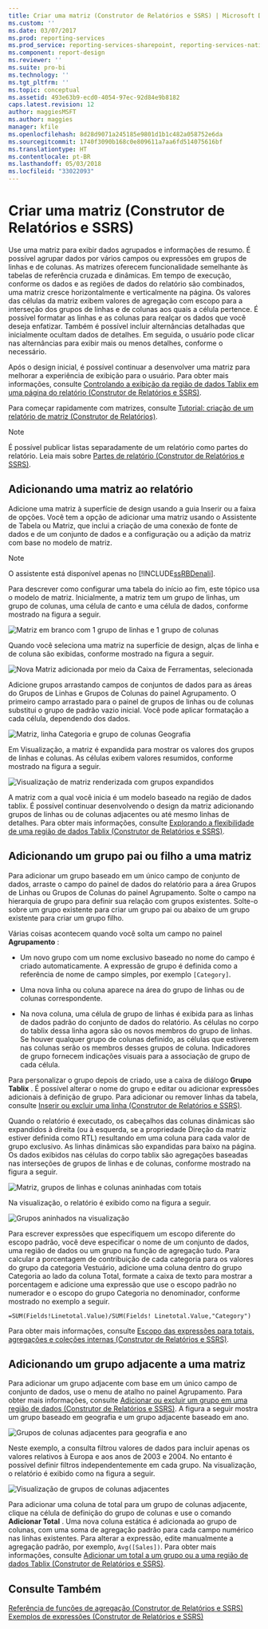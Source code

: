 ```yaml
---
title: Criar uma matriz (Construtor de Relatórios e SSRS) | Microsoft Docs
ms.custom: ''
ms.date: 03/07/2017
ms.prod: reporting-services
ms.prod_service: reporting-services-sharepoint, reporting-services-native
ms.component: report-design
ms.reviewer: ''
ms.suite: pro-bi
ms.technology: ''
ms.tgt_pltfrm: ''
ms.topic: conceptual
ms.assetid: 493e63b9-ecd0-4054-97ec-92d84e9b8182
caps.latest.revision: 12
author: maggiesMSFT
ms.author: maggies
manager: kfile
ms.openlocfilehash: 8d28d9071a245185e9801d1b1c482a058752e6da
ms.sourcegitcommit: 1740f3090b168c0e809611a7aa6fd514075616bf
ms.translationtype: HT
ms.contentlocale: pt-BR
ms.lasthandoff: 05/03/2018
ms.locfileid: "33022093"
---
```

# <a name="create-a-matrix-report-builder-and-ssrs"></a>Criar uma matriz (Construtor de Relatórios e SSRS)
  Use uma matriz para exibir dados agrupados e informações de resumo. É possível agrupar dados por vários campos ou expressões em grupos de linhas e de colunas. As matrizes oferecem funcionalidade semelhante às tabelas de referência cruzada e dinâmicas. Em tempo de execução, conforme os dados e as regiões de dados do relatório são combinados, uma matriz cresce horizontalmente e verticalmente na página. Os valores das células da matriz exibem valores de agregação com escopo para a interseção dos grupos de linhas e de colunas aos quais a célula pertence. É possível formatar as linhas e as colunas para realçar os dados que você deseja enfatizar. Também é possível incluir alternâncias detalhadas que inicialmente ocultam dados de detalhes. Em seguida, o usuário pode clicar nas alternâncias para exibir mais ou menos detalhes, conforme o necessário.  
  
 Após o design inicial, é possível continuar a desenvolver uma matriz para melhorar a experiência de exibição para o usuário. Para obter mais informações, consulte [Controlando a exibição da região de dados Tablix em uma página do relatório &#40;Construtor de Relatórios e SSRS&#41;](../../reporting-services/report-design/controlling-the-tablix-data-region-display-on-a-report-page.md).  
  
 Para começar rapidamente com matrizes, consulte [Tutorial: criação de um relatório de matriz &#40;Construtor de Relatórios&#41;](../../reporting-services/tutorial-creating-a-matrix-report-report-builder.md).  
  
> [!NOTE]  
>  É possível publicar listas separadamente de um relatório como partes do relatório. Leia mais sobre [Partes de relatório (Construtor de Relatórios e SSRS)](../../reporting-services/report-design/report-parts-report-builder-and-ssrs.md).  
  
##  <a name="AddingMatrix"></a> Adicionando uma matriz ao relatório  
 Adicione uma matriz à superfície de design usando a guia Inserir ou a faixa de opções. Você tem a opção de adicionar uma matriz usando o Assistente de Tabela ou Matriz, que inclui a criação de uma conexão de fonte de dados e de um conjunto de dados e a configuração ou a adição da matriz com base no modelo de matriz.  
  
> [!NOTE]  
>  O assistente está disponível apenas no [!INCLUDE[ssRBDenali](../../includes/ssrbdenali-md.md)].  
  
 Para descrever como configurar uma tabela do início ao fim, este tópico usa o modelo de matriz.  Inicialmente, a matriz tem um grupo de linhas, um grupo de colunas, uma célula de canto e uma célula de dados, conforme mostrado na figura a seguir.  
  
 ![Matriz em branco com 1 grupo de linhas e 1 grupo de colunas](../../reporting-services/report-design/media/rs-matrixtemplatenew.gif "Matriz em branco com 1 grupo de linhas e 1 grupo de colunas")  
  
 Quando você seleciona uma matriz na superfície de design, alças de linha e de coluna são exibidas, conforme mostrado na figura a seguir.  
  
 ![Nova Matriz adicionada por meio da Caixa de Ferramentas, selecionada](../../reporting-services/report-design/media/rs-matrixtemplatenewselected.gif "Nova Matriz adicionada por meio da Caixa de Ferramentas, selecionada")  
  
 Adicione grupos arrastando campos de conjuntos de dados para as áreas do Grupos de Linhas e Grupos de Colunas do painel Agrupamento. O primeiro campo arrastado para o painel de grupos de linhas ou de colunas substitui o grupo de padrão vazio inicial. Você pode aplicar formatação a cada célula, dependendo dos dados.  
  
 ![Matriz, linha Categoria e grupo de colunas Geografia](../../reporting-services/report-design/media/rs-basicmatrixdesign.gif "Matriz, linha Categoria e grupo de colunas Geografia")  
  
 Em Visualização, a matriz é expandida para mostrar os valores dos grupos de linhas e colunas. As células exibem valores resumidos, conforme mostrado na figura a seguir.  
  
 ![Visualização de matriz renderizada com grupos expandidos](../../reporting-services/report-design/media/rs-basicmatrixpreview.gif "Visualização de matriz renderizada com grupos expandidos")  
  
 A matriz com a qual você inicia é um modelo baseado na região de dados tablix. É possível continuar desenvolvendo o design da matriz adicionando grupos de linhas ou de colunas adjacentes ou até mesmo linhas de detalhes. Para obter mais informações, consulte [Explorando a flexibilidade de uma região de dados Tablix &#40;Construtor de Relatórios e SSRS&#41;](../../reporting-services/report-design/exploring-the-flexibility-of-a-tablix-data-region-report-builder-and-ssrs.md).  
  
  
##  <a name="AddingParentGroupChild"></a> Adicionando um grupo pai ou filho a uma matriz  
 Para adicionar um grupo baseado em um único campo de conjunto de dados, arraste o campo do painel de dados do relatório para a área Grupos de Linhas ou Grupos de Colunas do painel Agrupamento. Solte o campo na hierarquia de grupo para definir sua relação com grupos existentes. Solte-o sobre um grupo existente para criar um grupo pai ou abaixo de um grupo existente para criar um grupo filho.  
  
 Várias coisas acontecem quando você solta um campo no painel **Agrupamento** :  
  
-   Um novo grupo com um nome exclusivo baseado no nome do campo é criado automaticamente. A expressão de grupo é definida como a referência de nome de campo simples, por exemplo `[Category]`.  
  
-   Uma nova linha ou coluna aparece na área do grupo de linhas ou de colunas correspondente.  
  
-   Na nova coluna, uma célula de grupo de linhas é exibida para as linhas de dados padrão do conjunto de dados do relatório. As células no corpo do tablix dessa linha agora são os novos membros do grupo de linhas. Se houver qualquer grupo de colunas definido, as células que estiverem nas colunas serão os membros desses grupos de coluna. Indicadores de grupo fornecem indicações visuais para a associação de grupo de cada célula.  
  
 Para personalizar o grupo depois de criado, use a caixa de diálogo **Grupo Tablix** . É possível alterar o nome do grupo e editar ou adicionar expressões adicionais à definição de grupo. Para adicionar ou remover linhas da tabela, consulte [Inserir ou excluir uma linha &#40;Construtor de Relatórios e SSRS&#41;](../../reporting-services/report-design/insert-or-delete-a-row-report-builder-and-ssrs.md).  
  
 Quando o relatório é executado, os cabeçalhos das colunas dinâmicas são expandidos à direita (ou à esquerda, se a propriedade Direção da matriz estiver definida como RTL) resultando em uma coluna para cada valor de grupo exclusivo. As linhas dinâmicas são expandidas para baixo na página. Os dados exibidos nas células do corpo tablix são agregações baseadas nas interseções de grupos de linhas e de colunas, conforme mostrado na figura a seguir.  
  
 ![Matriz, grupos de linhas e colunas aninhadas com totais](../../reporting-services/report-design/media/rs-basicmatrixnestedgroupstotalsdesign.gif "Matriz, grupos de linhas e colunas aninhadas com totais")  
  
 Na visualização, o relatório é exibido como na figura a seguir.  
  
 ![Grupos aninhados na visualização](../../reporting-services/report-design/media/rs-basicmatrixnestedgroupstotalspreview.gif "Grupos aninhados na visualização")  
  
 Para escrever expressões que especifiquem um escopo diferente do escopo padrão, você deve especificar o nome de um conjunto de dados, uma região de dados ou um grupo na função de agregação tudo. Para calcular a porcentagem de contribuição de cada categoria para os valores do grupo da categoria Vestuário, adicione uma coluna dentro do grupo Categoria ao lado da coluna Total, formate a caixa de texto para mostrar a porcentagem e adicione uma expressão que use o escopo padrão no numerador e o escopo do grupo Categoria no denominador, conforme mostrado no exemplo a seguir.  
  
 `=SUM(Fields!Linetotal.Value)/SUM(Fields! Linetotal.Value,"Category")`  
  
 Para obter mais informações, consulte [Escopo das expressões para totais, agregações e coleções internas &#40;Construtor de Relatórios e SSRS&#41;](../../reporting-services/report-design/expression-scope-for-totals-aggregates-and-built-in-collections.md).  
  
  
##  <a name="AddingAdjacentGroup"></a> Adicionando um grupo adjacente a uma matriz  
 Para adicionar um grupo adjacente com base em um único campo de conjunto de dados, use o menu de atalho no painel Agrupamento. Para obter mais informações, consulte [Adicionar ou excluir um grupo em uma região de dados &#40;Construtor de Relatórios e SSRS&#41;](../../reporting-services/report-design/add-or-delete-a-group-in-a-data-region-report-builder-and-ssrs.md). A figura a seguir mostra um grupo baseado em geografia e um grupo adjacente baseado em ano.  
  
 ![Grupos de colunas adjacentes para geografia e ano](../../reporting-services/report-design/media/rs-basicmatrixadjacentgroupsdesign.gif "Grupos de colunas adjacentes para geografia e ano")  
  
 Neste exemplo, a consulta filtrou valores de dados para incluir apenas os valores relativos à Europa e aos anos de 2003 e 2004. No entanto é possível definir filtros independentemente em cada grupo. Na visualização, o relatório é exibido como na figura a seguir.  
  
 ![Visualização de grupos de colunas adjacentes](../../reporting-services/report-design/media/rs-basicmatrixadjacentgroupspreview.gif "Visualização de grupos de colunas adjacentes")  
  
 Para adicionar uma coluna de total para um grupo de colunas adjacente, clique na célula de definição do grupo de colunas e use o comando **Adicionar Total** . Uma nova coluna estática é adicionada ao grupo de colunas, com uma soma de agregação padrão para cada campo numérico nas linhas existentes. Para alterar a expressão, edite manualmente a agregação padrão, por exemplo, `Avg([Sales])`. Para obter mais informações, consulte [Adicionar um total a um grupo ou a uma região de dados Tablix &#40;Construtor de Relatórios e SSRS&#41;](../../reporting-services/report-design/add-a-total-to-a-group-or-tablix-data-region-report-builder-and-ssrs.md).  
  
  
## <a name="see-also"></a>Consulte Também  
 [Referência de funções de agregação &#40;Construtor de Relatórios e SSRS&#41;](../../reporting-services/report-design/report-builder-functions-aggregate-functions-reference.md)   
 [Exemplos de expressões &#40;Construtor de Relatórios e SSRS&#41;](../../reporting-services/report-design/expression-examples-report-builder-and-ssrs.md)  
  
  

